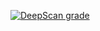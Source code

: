 [![DeepScan grade](https://deepscan.io/api/teams/20369/projects/25363/branches/792575/badge/grade.svg)](https://deepscan.io/dashboard#view=project&tid=20369&pid=25363&bid=792575)
